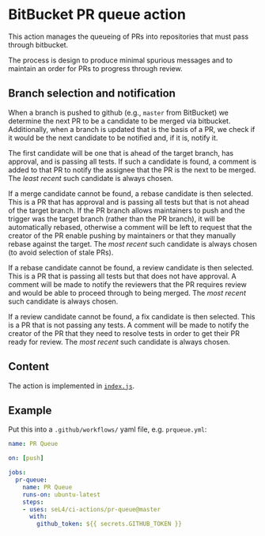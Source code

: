 <!--
  Copyright 2021, Data61, CSIRO (ABN 41 687 119 230)
  SPDX-License-Identifier: CC-BY-SA-4.0
-->

# BitBucket PR queue action

This action manages the queueing of PRs into repositories that must pass
through bitbucket.

The process is design to produce minimal spurious messages and to
maintain an order for PRs to progress through review.

## Branch selection and notification

When a branch is pushed to github (e.g., `master` from BitBucket) we
determine the next PR to be a candidate to be merged via bitbucket.
Additionally, when a branch is updated that is the basis of a PR, we
check if it would be the next candidate to be notified and, if it is,
notify it.

The first candidate will be one that is ahead of the target branch, has
approval, and is passing all tests. If such a candidate is found, a
comment is added to that PR to notify the assignee that the PR is the
next to be merged. The _least recent_ such candidate is always chosen.

If a merge candidate cannot be found, a rebase candidate is then
selected. This is a PR that has approval and is passing all tests but
that is not ahead of the target branch. If the PR branch allows
maintainers to push and the trigger was the target branch (rather than
the PR branch), it will be automatically rebased, otherwise a comment
will be left to request that the creator of the PR enable pushing by
maintainers or that they manually rebase against the target.  The _most
recent_ such candidate is always chosen (to avoid selection of stale
PRs).

If a rebase candidate cannot be found, a review candidate is then
selected. This is a PR that is passing all tests but that does not have
approval. A comment will be made to notify the reviewers that the PR
requires review and would be able to proceed through to being merged.
The _most recent_ such candidate is always chosen.

If a review candidate cannot be found, a fix candidate is then selected.
This is a PR that is not passing any tests. A comment will be made to
notify the creator of the PR that they need to resolve tests in order to
get their PR ready for review. The _most recent_ such candidate is
always chosen.

## Content

The action is implemented in [`index.js`](index.js).

## Example

Put this into a `.github/workflows/` yaml file, e.g. `prqueue.yml`:

```yaml
name: PR Queue

on: [push]

jobs:
  pr-queue:
    name: PR Queue
    runs-on: ubuntu-latest
    steps:
    - uses: seL4/ci-actions/pr-queue@master
      with:
        github_token: ${{ secrets.GITHUB_TOKEN }}
```
